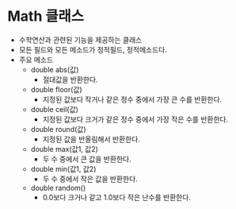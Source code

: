 # Math 클래스
- 수학연산과 관련된 기능을 제공하는 클래스
- 모든 필드와 모든 메소드가 정적필드, 정적메소드다.
- 주요 메소드
  + double abs(값) 
    * 절대값을 반환한다.
  + double floor(값)
    * 지정된 값보다 작거나 같은 정수 중에서 가장 큰 수를 반환한다.
  + double ceil(값)
    * 지정된 값보다 크거가 같은 정수 중에서 가장 작은 수를 반환한다.
  + double round(값)
    * 지정된 값을 반올림해서 반환한다.
  + double max(값1, 값2)
    * 두 수 중에서 큰 값을 반환한다.
  + double min(값1, 값2)
    * 두 수 중에서 작은 값을 반환한다.
  + double random()
    * 0.0보다 크거나 같고 1.0보다 작은 난수를 반환한다.
	
	
